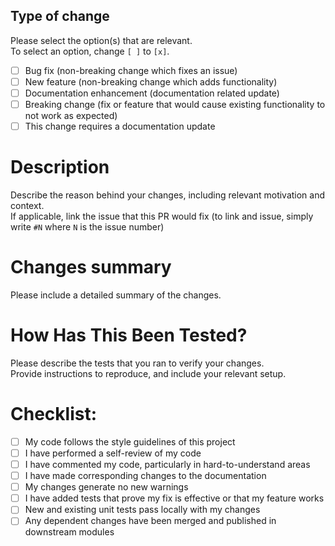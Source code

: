 ## Type of change

Please select the option(s) that are relevant.  
To select an option, change `[ ]` to `[x]`.

- [ ] Bug fix (non-breaking change which fixes an issue)
- [ ] New feature (non-breaking change which adds functionality)
- [ ] Documentation enhancement (documentation related update)
- [ ] Breaking change (fix or feature that would cause existing functionality to not work as expected)
- [ ] This change requires a documentation update

# Description

Describe the reason behind your changes, including relevant motivation and context.  
If applicable, link the issue that this PR would fix (to link and issue, simply write `#N` where `N` is the issue number)

# Changes summary

Please include a detailed summary of the changes.

# How Has This Been Tested?

Please describe the tests that you ran to verify your changes.  
Provide instructions to reproduce, and include your relevant setup.

# Checklist:

- [ ] My code follows the style guidelines of this project
- [ ] I have performed a self-review of my code
- [ ] I have commented my code, particularly in hard-to-understand areas
- [ ] I have made corresponding changes to the documentation
- [ ] My changes generate no new warnings
- [ ] I have added tests that prove my fix is effective or that my feature works
- [ ] New and existing unit tests pass locally with my changes
- [ ] Any dependent changes have been merged and published in downstream modules
